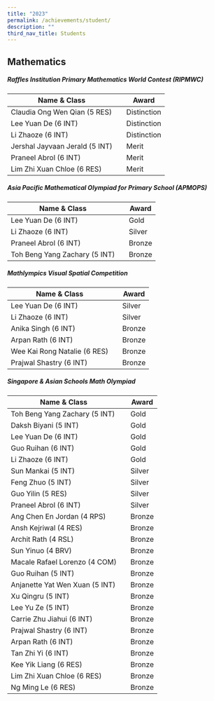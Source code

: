 ```yaml
---
title: "2023"
permalink: /achievements/student/
description: ""
third_nav_title: Students
---
```

## Mathematics
##### Raffles Institution Primary Mathematics World Contest (RIPMWC)

| Name & Class |  | Award |
| -------- | -------- | -------- |
| Claudia Ong Wen Qian (5 RES)     |     | Distinction     |
| Lee Yuan De (6 INT)     |     | Distinction     |
| Li Zhaoze (6 INT)     |     | Distinction     |
| Jershal Jayvaan Jerald (5 INT)     |     | Merit    |
| Praneel Abrol (6 INT)     |     | Merit    |
| Lim Zhi Xuan Chloe (6 RES)     |     | Merit    |

##### Asia Pacific Mathematical Olympiad for Primary School (APMOPS)

| Name & Class |  | Award |
| -------- | -------- | -------- |
| Lee Yuan De (6 INT)     |     | Gold     |
| Li Zhaoze (6 INT)     |     | Silver     |
| Praneel Abrol (6 INT)     |     | Bronze    |
| Toh Beng Yang Zachary (5 INT)     |     | Bronze    |

##### Mathlympics Visual Spatial Competition

| Name & Class |  | Award |
| -------- | -------- | -------- |
| Lee Yuan De (6 INT)     |     | Silver     |
| Li Zhaoze (6 INT)     |     | Silver     |
| Anika Singh (6 INT)     |     | Bronze    |
| Arpan Rath (6 INT)     |     | Bronze    |
| Wee Kai Rong Natalie (6 RES)     |     | Bronze    |
| Prajwal Shastry (6 INT)     |     | Bronze    |

##### Singapore & Asian Schools Math Olympiad

| Name & Class |  | Award |
| -------- | -------- | -------- |
| Toh Beng Yang Zachary (5 INT)     |     | Gold     |
| Daksh Biyani (5 INT)    |     | Gold     |
| Lee Yuan De (6 INT)     |     | Gold    |
| Guo Ruihan (6 INT)     |     | Gold    |
| Li Zhaoze (6 INT)     |     | Gold    |
| Sun Mankai (5 INT)     |     | Silver    |
| Feng Zhuo (5 INT)     |     | Silver    |
| Guo Yilin (5 RES)     |     | Silver    |
| Praneel Abrol (6 INT)     |     | Silver    |
| Ang Chen En Jordan (4 RPS)     |     | Bronze    |
| Ansh Kejriwal (4 RES)     |     | Bronze    |
| Archit Rath (4 RSL)     |     | Bronze    |
| Sun Yinuo (4 BRV)     |     | Bronze    |
| Macale Rafael Lorenzo (4 COM)     |     | Bronze    |
| Guo Ruihan (5 INT)     |     | Bronze    |
| Anjanette Yat Wen Xuan (5 INT)     |     | Bronze    |
| Xu Qingru (5 INT)     |     | Bronze    |
| Lee Yu Ze (5 INT)     |     | Bronze    |
| Carrie Zhu Jiahui (6 INT)     |     | Bronze    |
| Prajwal Shastry (6 INT)     |     | Bronze    |
| Arpan Rath (6 INT)     |     | Bronze    |
| Tan Zhi Yi (6 INT)     |     | Bronze    |
| Kee Yik Liang (6 RES)     |     | Bronze    |
| Lim Zhi Xuan Chloe (6 RES)     |     | Bronze    |
| Ng Ming Le (6 RES)     |     | Bronze    |